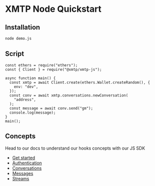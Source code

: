 # XMTP Node Quickstart

## Installation

```bash
node demo.js
```

## Script

```
const ethers = require("ethers");
const { Client } = require("@xmtp/xmtp-js");

async function main() {
  const xmtp = await Client.create(ethers.Wallet.createRandom(), {
    env: "dev",
  });
  const conv = await xmtp.conversations.newConversation(
    "address",
  );
  const message = await conv.send("gm");
  console.log(message);
}
main();
```

## Concepts

Head to our docs to understand our hooks concepts with our JS SDK

- [Get started](https://xmtp.org/docs/build/get-started?sdk=js)
- [Authentication](https://xmtp.org/docs/build/authentication?sdk=js)
- [Conversations](https://xmtp.org/docs/build/conversations?sdk=js)
- [Messages](https://xmtp.org/docs/build/messages/?sdk=js)
- [Streams](https://xmtp.org/docs/build/streams/?sdk=js)
